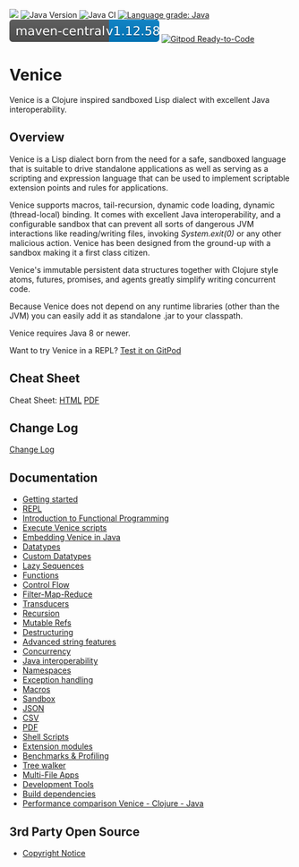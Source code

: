 [![](https://github.com/jlangch/venice/blob/master/doc/license.svg)](./LICENSE)
![Java Version](https://img.shields.io/badge/java-%3E%3D%201.8-success)
![Java CI](https://github.com/jlangch/venice/workflows/Java%20CI/badge.svg?branch=master)
[![Language grade: Java](https://img.shields.io/lgtm/grade/java/g/jlangch/venice.svg?logo=lgtm&logoWidth=18)](https://lgtm.com/projects/g/jlangch/venice/context:java)
[![](https://github.com/jlangch/venice/blob/master/doc/maven-central.svg)](https://search.maven.org/search?q=a:venice)
[![Gitpod Ready-to-Code](https://img.shields.io/badge/Gitpod-Ready--to--Code-blue?logo=gitpod)](https://gitpod.io/#https://github.com/jlangch/venice) 

# Venice

Venice is a Clojure inspired sandboxed Lisp dialect with excellent Java 
interoperability.


## Overview

Venice is a Lisp dialect born from the need for a safe, sandboxed language that 
is suitable to drive standalone applications as well as serving as a scripting 
and expression language that can be used to implement scriptable extension 
points and rules for applications. 

Venice supports macros, tail-recursion, dynamic code loading, dynamic 
(thread-local) binding. It comes with excellent Java interoperability, and a 
configurable sandbox that can prevent all sorts of dangerous JVM interactions 
like reading/writing files, invoking  _System.exit(0)_  or any other malicious 
action. Venice has been designed from the ground-up with a sandbox making it 
a first class citizen.

Venice's immutable persistent data structures together with Clojure style atoms, 
futures, promises, and agents greatly simplify writing concurrent code.

Because Venice does not depend on any runtime libraries (other than the JVM) you 
can easily add it as standalone .jar to your classpath.

Venice requires Java 8 or newer.

Want to try Venice in a REPL? [Test it on GitPod](https://github.com/jlangch/venice/blob/master/doc/readme/start.md#venice-gitpod-workspace)



## Cheat Sheet

Cheat Sheet: [HTML](https://cdn.rawgit.com/jlangch/venice/cf3adb4/cheatsheet.html) [PDF](https://cdn.rawgit.com/jlangch/venice/cf3adb4/cheatsheet.pdf)



## Change Log

[Change Log](ChangeLog.md)



## Documentation

* [Getting started](doc/readme/start.md)
* [REPL](doc/readme/repl.md)
* [Introduction to Functional Programming](doc/readme/intro-functional.md)
* [Execute Venice scripts](doc/readme/execute-scripts.md)
* [Embedding Venice in Java](doc/readme/embedding.md)
* [Datatypes](doc/readme/datatypes.md)
* [Custom Datatypes](doc/readme/datatypes-custom.md)
* [Lazy Sequences](doc/readme/lazy-seq.md)
* [Functions](doc/readme/functions.md)
* [Control Flow](doc/readme/control-flow.md)
* [Filter-Map-Reduce](doc/readme/filter-map-reduce.md)
* [Transducers](doc/readme/transducers.md)
* [Recursion](doc/readme/recursion.md)
* [Mutable Refs](doc/readme/refs.md)
* [Destructuring](doc/readme/destructuring.md)
* [Advanced string features](doc/readme/advanced-strings.md)
* [Concurrency](doc/readme/concurrency.md)
* [Java interoperability](doc/readme/java-interop.md)
* [Namespaces](doc/readme/namespace.md)
* [Exception handling](doc/readme/exceptions.md)
* [Macros](doc/readme/macros.md)
* [Sandbox](doc/readme/sandbox.md)
* [JSON](doc/readme/json.md)
* [CSV](doc/readme/csv.md)
* [PDF](doc/readme/pdf.md)
* [Shell Scripts](doc/readme/shell-scripts.md)
* [Extension modules](doc/readme/extension-modules.md)
* [Benchmarks & Profiling](doc/readme/profiling.md)
* [Tree walker](doc/readme/walk.md)
* [Multi-File Apps](doc/readme/multi-file-app.md)
* [Development Tools](doc/readme/dev-tools.md)
* [Build dependencies](doc/readme/build-dependencies.md)
* [Performance comparison Venice - Clojure - Java](doc/readme/performance.md)


## 3rd Party Open Source

* [Copyright Notice](doc/readme/3rdparty-lic.md)


